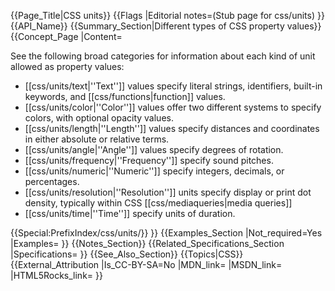 {{Page_Title|CSS units}}
{{Flags
|Editorial notes=(Stub page for css/units)
}}
{{API_Name}}
{{Summary_Section|Different types of CSS property values}}
{{Concept_Page
|Content=

See the following broad categories for information about each kind of
unit allowed as property values:

* [[css/units/text|''Text'']] values specify literal strings, identifiers, built-in keywords, and [[css/functions|function]] values.
* [[css/units/color|''Color'']] values offer two different systems to specify colors, with optional opacity values.
* [[css/units/length|''Length'']] values specify distances and coordinates in either absolute or relative terms.
* [[css/units/angle|''Angle'']] values specify degrees of rotation.
* [[css/units/frequency|''Frequency'']] specify sound pitches.
* [[css/units/numeric|''Numeric'']] specify integers, decimals, or percentages.
* [[css/units/resolution|''Resolution'']] units specify display or print dot density, typically within CSS [[css/mediaqueries|media queries]]
* [[css/units/time|''Time'']] specify units of duration.


{{Special:PrefixIndex/css/units/}}
}}
{{Examples_Section
|Not_required=Yes
|Examples=
}}
{{Notes_Section}}
{{Related_Specifications_Section
|Specifications=
}}
{{See_Also_Section}}
{{Topics|CSS}}
{{External_Attribution
|Is_CC-BY-SA=No
|MDN_link=
|MSDN_link=
|HTML5Rocks_link=
}}